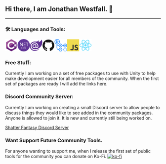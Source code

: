## Hi there, I am Jonathan Westfall. 👋
----
### :hammer_and_wrench: Languages and Tools:

<div>
 <img src="https://github.com/devicons/devicon/blob/master/icons/csharp/csharp-original.svg" title="C#" **alt="C#" width="40" height="40" align="left"/>
 <img src="https://github.com/devicons/devicon/blob/master/icons/dotnetcore/dotnetcore-original.svg" title="Dot Net Core" **alt="Dot Net Core" width="40" height="40" align="left"/>
 <img src="https://github.com/devicons/devicon/blob/master/icons/blazor/blazor-original.svg" title="Blazor" **alt="Blazor" width="40" height="40" align="left"/>
</div>
<div>
 <img src="https://github.com/devicons/devicon/blob/master/icons/github/github-original.svg" title="Github" **alt="Github" width="40" height="40" align="left"/>
 <img src="https://github.com/devicons/devicon/blob/master/icons/githubactions/githubactions-original.svg" title="Github Actions" **alt="Github Actions" width="40" height="40" align="left"/>
</div>
<div>
 <img src="https://github.com/devicons/devicon/blob/master/icons/javascript/javascript-original.svg" title="Javascript" **alt="Javascript" width="40" height="40" align="left"/>
 <img src="https://github.com/devicons/devicon/blob/master/icons/react/react-original.svg" title="React" **alt="React" width="40" height="40"/>
</div>

### Free Stuff:

Currently I am working on a set of free packages to use with Unity to help make development easier for all members of the community. When the first set of packages are ready I will add the links here. 


### Discord Community Server:
Currently I am working on creating a small Discord server to allow people to discuss things they would like to see added in the community packages. Anyone is allowed to join it. It is new and currently still being worked on. 

[Shatter Fantasy Discord Server](https://discord.com/invite/Wqv6ErENa4)


### Want Support Future Community Tools.
For anyone wanting to support me, when I release the first set of public tools for the community you can donate on Ko-Fi.
[![ko-fi](https://ko-fi.com/img/githubbutton_sm.svg)](https://ko-fi.com/I2I4XDBZE)

<!--
**crowhound/crowhound** is a ✨ _special_ ✨ repository because its `README.md` (this file) appears on your GitHub profile.

Here are some ideas to get you started:

- 🔭 I’m currently working on ...
- 🌱 I’m currently learning ...
- 👯 I’m looking to collaborate on ...
- 🤔 I’m looking for help with ...
- 💬 Ask me about ...
- 📫 How to reach me: ...
- 😄 Pronouns: ...
- ⚡ Fun fact: ...
-->
